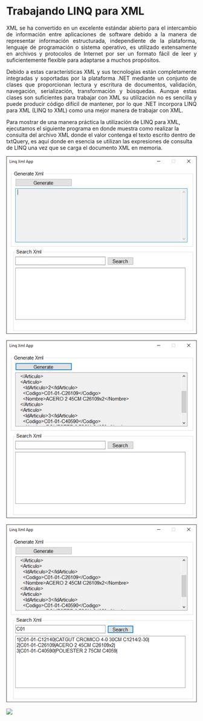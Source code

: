 # Trabajando LINQ para XML 

<p align="justify">
XML se ha convertido en un excelente estándar abierto para el intercambio de información entre aplicaciones de software debido a la manera de representar información estructurada, independiente de la plataforma, lenguaje de programación o sistema operativo, es utilizado extensamente en archivos y protocolos de Internet por ser un formato fácil de leer y suficientemente flexible para adaptarse a muchos propósitos. 
</p>
<p align="justify">
Debido a estas características XML y sus tecnologías están completamente integradas y soportadas por la plataforma .NET mediante un conjunto de clases que proporcionan lectura y escritura de documentos, validación, navegación, serialización, transformación y búsquedas. Aunque estas clases son suficientes para trabajar con XML su utilización no es sencilla y puede producir código difícil de mantener, por lo que .NET incorpora LINQ para XML (LINQ to XML) como una mejor manera de trabajar con XML.
</p>



<p>
Para mostrar de una manera práctica la utilización de LINQ para XML, ejecutamos el siguiente programa en donde muestra como realizar la consulta del archivo XML donde el valor contenga el texto escrito dentro de txtQuery, es aquí donde en esencia se utilizan las expresiones de consulta de LINQ una vez que se carga el documento XML en memoria. 
</p>
<p>
<div><img src="images/fig1.png"/></div>
</p>
<p>
<div><img src="images/fig2.png"/></div>
</p>
<p>
<div><img src="images/fig3.png"/></div>
</p>
<p>
<div><img src="images/fig4.png"/></div>
</p>